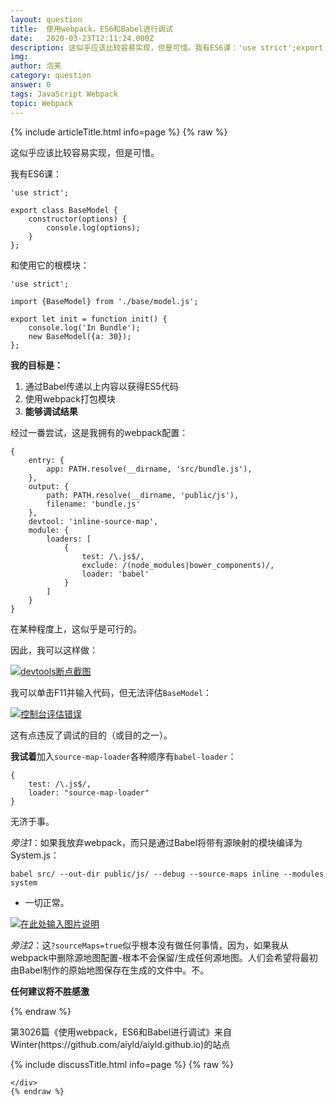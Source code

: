 ```yaml
---
layout: question
title:  使用webpack，ES6和Babel进行调试
date:   2020-03-23T12:11:24.000Z
description: 这似乎应该比较容易实现，但是可惜。我有ES6课：'use strict';export class BaseModel {      con...
img: 
author: 泡芙
category: question
answer: 0
tags: JavaScript Webpack
topic: Webpack
---
```

<div class="article-root">
  <div class="article">
    {% include articleTitle.html info=page %}
    {% raw %}
    <div class="article-content"><p><font style="vertical-align: inherit;"><font style="vertical-align: inherit;">这似乎应该比较容易实现，但是可惜。</font></font></p>

<p><font style="vertical-align: inherit;"><font style="vertical-align: inherit;">我有ES6课：</font></font></p>

<pre><code>'use strict';<font></font>
<font></font>
export class BaseModel {  <font></font>
    constructor(options) {<font></font>
        console.log(options);<font></font>
    }<font></font>
};<font></font>
</code></pre>

<p><font style="vertical-align: inherit;"><font style="vertical-align: inherit;">和使用它的根模块：</font></font></p>

<pre><code>'use strict';<font></font>
<font></font>
import {BaseModel} from './base/model.js';<font></font>
<font></font>
export let init = function init() {<font></font>
    console.log('In Bundle');<font></font>
    new BaseModel({a: 30});    <font></font>
};<font></font>
</code></pre>

<p><strong><font style="vertical-align: inherit;"><font style="vertical-align: inherit;">我的目标是：</font></font></strong></p>

<ol>
<li><font style="vertical-align: inherit;"><font style="vertical-align: inherit;">通过Babel传递以上内容以获得ES5代码</font></font></li>
<li><font style="vertical-align: inherit;"><font style="vertical-align: inherit;">使用webpack打包模块</font></font></li>
<li><strong><font style="vertical-align: inherit;"><font style="vertical-align: inherit;">能够调试结果</font></font></strong></li>
</ol>

<p><font style="vertical-align: inherit;"><font style="vertical-align: inherit;">经过一番尝试，这是我拥有的webpack配置：</font></font></p>

<pre><code>{<font></font>
    entry: {<font></font>
        app: PATH.resolve(__dirname, 'src/bundle.js'),<font></font>
    },<font></font>
    output: {<font></font>
        path: PATH.resolve(__dirname, 'public/js'),<font></font>
        filename: 'bundle.js'<font></font>
    },        <font></font>
    devtool: 'inline-source-map',<font></font>
    module: {<font></font>
        loaders: [<font></font>
            {<font></font>
                test: /\.js$/,<font></font>
                exclude: /(node_modules|bower_components)/,<font></font>
                loader: 'babel'<font></font>
            }<font></font>
        ]        <font></font>
    }<font></font>
}<font></font>
</code></pre>

<p><font style="vertical-align: inherit;"><font style="vertical-align: inherit;">在某种程度上，这似乎是可行的。</font></font></p>

<p><font style="vertical-align: inherit;"><font style="vertical-align: inherit;">因此，我可以这样做：</font></font></p>

<p><a href="https://www.samyoc.com//uploads/users/24021/images/thumbnails/1584965347015.png" data-src="https://www.samyoc.com//uploads/users/24021/images/1584965347015.png"><img src="https://i.stack.imgur.com/7uoqi.png" alt="devtools断点截图"></a></p>

<p><font style="vertical-align: inherit;"><font style="vertical-align: inherit;">我可以单击F11并输入代码，但无法评估</font></font><code>BaseModel</code><font style="vertical-align: inherit;"><font style="vertical-align: inherit;">：</font></font></p>

<p><a href="https://www.samyoc.com//uploads/users/24021/images/thumbnails/1584965347017.png" data-src="https://www.samyoc.com//uploads/users/24021/images/1584965347017.png"><img src="https://i.stack.imgur.com/c0OqD.png" alt="控制台评估错误"></a></p>

<p><font style="vertical-align: inherit;"><font style="vertical-align: inherit;">这有点违反了调试的目的（或目的之一）。</font></font></p>

<p><strong><font style="vertical-align: inherit;"><font style="vertical-align: inherit;">我试着</font></font></strong><font style="vertical-align: inherit;"><font style="vertical-align: inherit;">加入</font></font><code>source-map-loader</code><font style="vertical-align: inherit;"><font style="vertical-align: inherit;">各种顺序有</font></font><code>babel-loader</code><font style="vertical-align: inherit;"><font style="vertical-align: inherit;">：</font></font></p>

<pre><code>{<font></font>
    test: /\.js$/,<font></font>
    loader: "source-map-loader"<font></font>
}<font></font>
</code></pre>

<p><font style="vertical-align: inherit;"><font style="vertical-align: inherit;">无济于事。</font></font></p>

<p><em><font style="vertical-align: inherit;"><font style="vertical-align: inherit;">旁注1</font></font></em><font style="vertical-align: inherit;"><font style="vertical-align: inherit;">：如果我放弃webpack，而只是通过Babel将带有源映射的模块编译为System.js：</font></font></p>

<pre><code>babel src/ --out-dir public/js/ --debug --source-maps inline --modules system
</code></pre>

<ul>
<li><font style="vertical-align: inherit;"><font style="vertical-align: inherit;">一切正常。</font></font></li>
</ul>

<p><a href="https://www.samyoc.com//uploads/users/24021/images/thumbnails/1584965347019.png" data-src="https://www.samyoc.com//uploads/users/24021/images/1584965347019.png"><img src="https://i.stack.imgur.com/3OwzH.png" alt="在此处输入图片说明"></a></p>

<p><em><font style="vertical-align: inherit;"><font style="vertical-align: inherit;">旁注2</font></font></em><font style="vertical-align: inherit;"><font style="vertical-align: inherit;">：这</font></font><code>?sourceMaps=true</code><font style="vertical-align: inherit;"><font style="vertical-align: inherit;">似乎根本没有做任何事情，因为，如果我从webpack中删除源地图配置-根本不会保留/生成任何源地图。</font><font style="vertical-align: inherit;">人们会希望将最初由Babel制作的原始地图保存在生成​​的文件中。</font><font style="vertical-align: inherit;">不。</font></font></p>

<p><strong><font style="vertical-align: inherit;"><font style="vertical-align: inherit;">任何建议将不胜感激</font></font></strong></p></div>
    {% endraw %}
  </div>
  <p class="winter_mark">第3026篇《使用webpack，ES6和Babel进行调试》来自Winter(https://github.com/aiyld/aiyld.github.io)的站点</p>
  <div class="discuss-wrapper">
    {% include discussTitle.html info=page %}
    {% raw %}
    <div class="discuss-list">
    
    </div>
    {% endraw %}
  </div>
<div>
